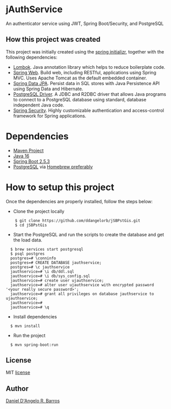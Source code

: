 # jAuthService

An authenticator service using JWT, Spring Boot/Security, and PostgreSQL

## How this project was created

This project was initially created using the [spring initializr](https://start.spring.io/), together with the following dependencies:

- [Lombok](https://projectlombok.org/). Java annotation library which helps to reduce boilerplate code.
- [Spring Web](https://spring.io/guides/gs/serving-web-content/). Build web, including RESTful, applications using Spring MVC. Uses Apache Tomcat as the default embedded container.
- [Spring Data JPA](https://spring.io/projects/spring-data-jpa). Persist data in SQL stores with Java Persistence API using Spring Data and Hibernate.
- [PostgreSQL Driver](https://jdbc.postgresql.org/). A JDBC and R2DBC driver that allows Java programs to connect to a PostgreSQL database using standard, database independent Java code.
- [Spring Security](https://spring.io/projects/spring-security). Highly customizable authentication and access-control framework for Spring applications.

# Dependencies

- [Maven Project](https://maven.apache.org/)
- [Java 16](http://openjdk.java.net/projects/jdk/16/)
- [Spring Boot 2.5.3](https://spring.io/projects/spring-boot/)
- [PostgreSQL](https://www.postgresql.org/) via [Homebrew preferably](https://formulae.brew.sh/formula/postgresql)

# How to setup this project

Once the dependencies are properly installed, follow the steps below:

- Clone the project locally

```console
    $ git clone https://github.com/ddangelorb/jSBPstGis.git
    $ cd jSBPstGis
```

- Start the PostgreSQL and run the scripts to create the database and get the load data.

```console
  $ brew services start postgresql
  $ psql postgres
  postgres=# \conninfo
  postgres=# CREATE DATABASE jauthservice;
  postgres=# \c jauthservice
  jauthservice=# \i db/ddl.sql
  jauthservice=# \i db/sys_config.sql
  jauthservice=# create user ujauthservice;
  jauthservice=# alter user ujauthservice with encrypted password '<your really secure password>';
  jauthservice=# grant all privileges on database jauthservice to ujauthservice;
  jauthservice=#
  jauthservice=# \q
```

- Install dependencies

```console
  $ mvn install
```

- Run the project

```console
  $ mvn spring-boot:run
```


## License

MIT [license](https://github.com/ddangelorb/jAuthService/blob/main/LICENSE)

## Author

[Daniel D'Angelo R. Barros](https://github.com/ddangelorb)
